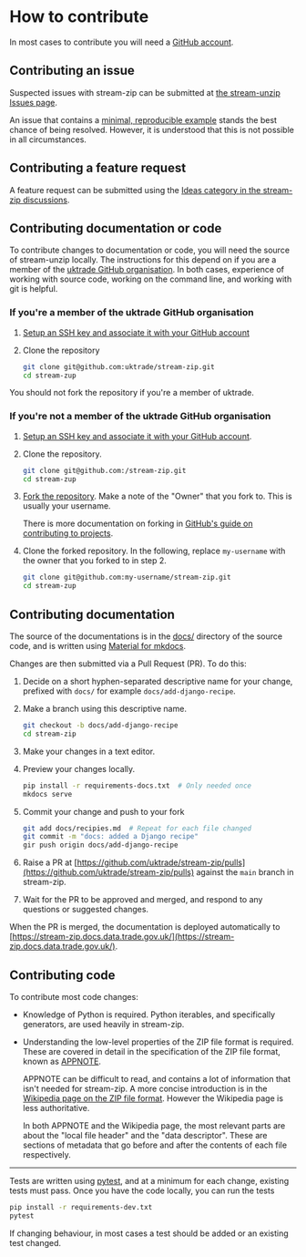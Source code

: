 # How to contribute

In most cases to contribute you will need a [GitHub account](https://github.com/join).


## Contributing an issue

Suspected issues with stream-zip can be submitted at [the stream-unzip Issues page](https://github.com/uktrade/stream-zip/issues).

An issue that contains a [minimal, reproducible example](https://stackoverflow.com/help/minimal-reproducible-example) stands the best chance of being resolved. However, it is understood that this is not possible in all circumstances.


## Contributing a feature request

A feature request can be submitted using the [Ideas category in the stream-zip discussions](https://github.com/uktrade/stream-zip/discussions/categories/ideas).


## Contributing documentation or code

To contribute changes to documentation or code, you will need the source of stream-unzip locally. The instructions for this depend on if you are a member of the [uktrade GitHub organisation](https://github.com/uktrade). In both cases, experience of working with source code, working on the command line, and working with git is helpful.


### If you're a member of the uktrade GitHub organisation

1. [Setup an SSH key and associate it with your GitHub account](https://docs.github.com/en/authentication/connecting-to-github-with-ssh/adding-a-new-ssh-key-to-your-github-account)

2. Clone the repository

    ```bash
    git clone git@github.com:uktrade/stream-zip.git
    cd stream-zup
    ```

You should not fork the repository if you're a member of uktrade.

### If you're not a member of the uktrade GitHub organisation

1. [Setup an SSH key and associate it with your GitHub account](https://docs.github.com/en/authentication/connecting-to-github-with-ssh/adding-a-new-ssh-key-to-your-github-account).

2. Clone the repository.

    ```bash
    git clone git@github.com:/stream-zip.git
    cd stream-zup
    ```

2. [Fork the repository](https://github.com/uktrade/stream-zip/fork). Make a note of the "Owner" that you fork to. This is usually your username.

   There is more documentation on forking in [GitHub's guide on contributing to projects](https://docs.github.com/en/get-started/quickstart/contributing-to-projects).

3. Clone the forked repository. In the following, replace `my-username` with the owner that you forked to in step 2.

    ```bash
    git clone git@github.com:my-username/stream-zip.git
    cd stream-zup
    ```

## Contributing documentation

The source of the documentations is in the [docs/](https://github.com/uktrade/stream-zip/tree/main/docs) directory of the source code, and is written using [Material for mkdocs](https://squidfunk.github.io/mkdocs-material/).

Changes are then submitted via a Pull Request (PR). To do this:

1. Decide on a short hyphen-separated descriptive name for your change, prefixed with `docs/` for example `docs/add-django-recipe`.

2. Make a branch using this descriptive name.

    ```bash
    git checkout -b docs/add-django-recipe
    cd stream-zip
    ```

3. Make your changes in a text editor.

4. Preview your changes locally.

    ```bash
    pip install -r requirements-docs.txt  # Only needed once
    mkdocs serve
    ```

5. Commit your change and push to your fork

    ```bash
    git add docs/recipies.md  # Repeat for each file changed
    git commit -m "docs: added a Django recipe"
    gir push origin docs/add-django-recipe
    ```

6. Raise a PR at [https://github.com/uktrade/stream-zip/pulls](https://github.com/uktrade/stream-zip/pulls) against the `main` branch in stream-zip.

7. Wait for the PR to be approved and merged, and respond to any questions or suggested changes.

When the PR is merged, the documentation is deployed automatically to [https://stream-zip.docs.data.trade.gov.uk/](https://stream-zip.docs.data.trade.gov.uk/).


## Contributing code

To contribute most code changes:

- Knowledge of Python is required. Python iterables, and specifically generators, are used heavily in stream-zip.

- Understanding the low-level properties of the ZIP file format is required. These are covered in detail in the specification of the ZIP file format, known as [APPNOTE](https://support.pkware.com/home/pkzip/developer-tools/appnote).

  APPNOTE can be difficult to read, and contains a lot of information that isn't needed for stream-zip. A more concise introduction is in the [Wikipedia page on the ZIP file format](https://en.wikipedia.org/wiki/ZIP_(file_format)). However the Wikipedia page is less authoritative.

  In both APPNOTE and the Wikipedia page, the most relevant parts are about the "local file header" and the "data descriptor". These are sections of metadata that go before and after the contents of each file respectively.

---

Tests are written using [pytest](https://pytest.org), and at a minimum for each change, existing tests must pass. Once you have the code locally, you can run the tests

```bash
pip install -r requirements-dev.txt
pytest
```

If changing behaviour, in most cases a test should be added or an existing test changed.

